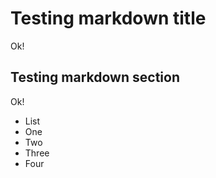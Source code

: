 
Testing markdown title
======================

Ok!

Testing markdown section
------------------------

Ok!

 * List
 * One
 * Two
 * Three
 * Four
